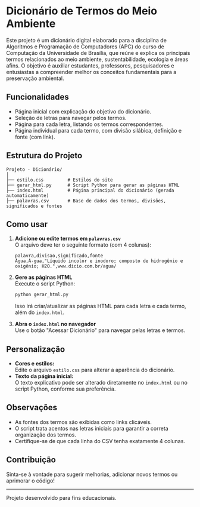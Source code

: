 # Dicionário de Termos do Meio Ambiente

Este projeto é um dicionário digital elaborado para a disciplina de Algoritmos e Programação de Computadores (APC) do curso de Computação da Universidade de Brasília, que reúne e explica os principais termos relacionados ao meio ambiente, sustentabilidade, ecologia e áreas afins. O objetivo é auxiliar estudantes, professores, pesquisadores e entusiastas a compreender melhor os conceitos fundamentais para a preservação ambiental.

## Funcionalidades

- Página inicial com explicação do objetivo do dicionário.
- Seleção de letras para navegar pelos termos.
- Página para cada letra, listando os termos correspondentes.
- Página individual para cada termo, com divisão silábica, definição e fonte (com link).

## Estrutura do Projeto

```
Projeto - Dicionário/
│
├── estilo.css         # Estilos do site
├── gerar_html.py      # Script Python para gerar as páginas HTML
├── index.html         # Página principal do dicionário (gerada automaticamente)
├── palavras.csv       # Base de dados dos termos, divisões, significados e fontes
```

## Como usar

1. **Adicione ou edite termos em `palavras.csv`**  
   O arquivo deve ter o seguinte formato (com 4 colunas):
   ```
   palavra,divisao,significado,fonte
   Água,Á-gua,"Líquido incolor e inodoro; composto de hidrogênio e oxigênio; H2O.",www.dicio.com.br/agua/
   ```

2. **Gere as páginas HTML**  
   Execute o script Python:
   ```sh
   python gerar_html.py
   ```
   Isso irá criar/atualizar as páginas HTML para cada letra e cada termo, além do `index.html`.

3. **Abra o `index.html` no navegador**  
   Use o botão "Acessar Dicionário" para navegar pelas letras e termos.

## Personalização

- **Cores e estilos:**  
  Edite o arquivo `estilo.css` para alterar a aparência do dicionário.
- **Texto da página inicial:**  
  O texto explicativo pode ser alterado diretamente no `index.html` ou no script Python, conforme sua preferência.

## Observações

- As fontes dos termos são exibidas como links clicáveis.
- O script trata acentos nas letras iniciais para garantir a correta organização dos termos.
- Certifique-se de que cada linha do CSV tenha exatamente 4 colunas.

## Contribuição

Sinta-se à vontade para sugerir melhorias, adicionar novos termos ou aprimorar o código!

---

Projeto desenvolvido para fins educacionais.